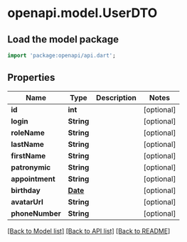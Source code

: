 # openapi.model.UserDTO

## Load the model package
```dart
import 'package:openapi/api.dart';
```

## Properties
Name | Type | Description | Notes
------------ | ------------- | ------------- | -------------
**id** | **int** |  | [optional] 
**login** | **String** |  | [optional] 
**roleName** | **String** |  | [optional] 
**lastName** | **String** |  | [optional] 
**firstName** | **String** |  | [optional] 
**patronymic** | **String** |  | [optional] 
**appointment** | **String** |  | [optional] 
**birthday** | [**Date**](Date.md) |  | [optional] 
**avatarUrl** | **String** |  | [optional] 
**phoneNumber** | **String** |  | [optional] 

[[Back to Model list]](../README.md#documentation-for-models) [[Back to API list]](../README.md#documentation-for-api-endpoints) [[Back to README]](../README.md)


